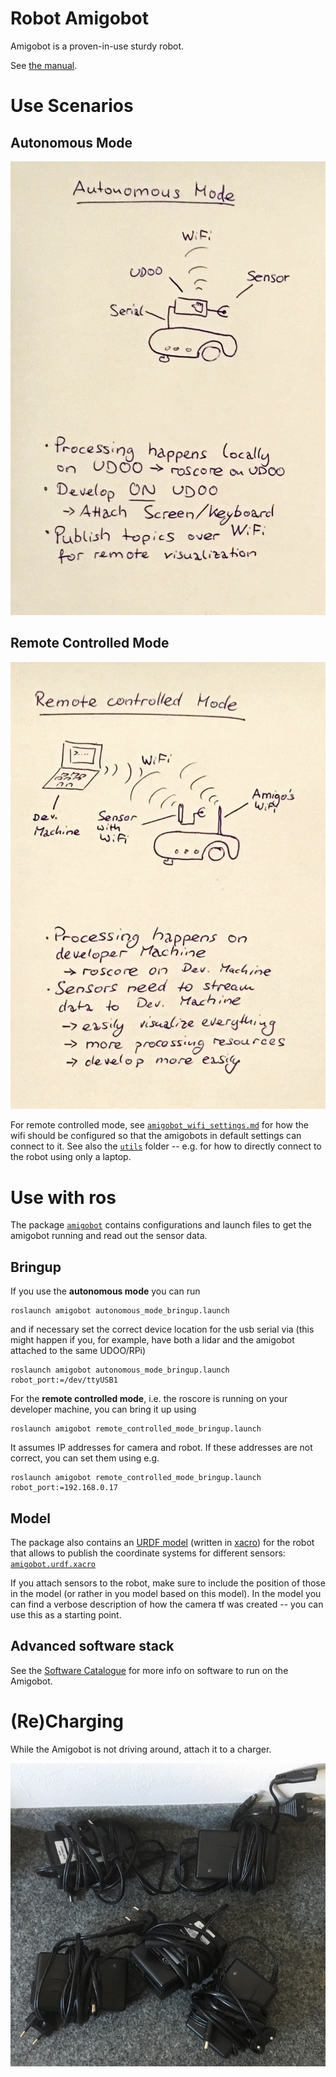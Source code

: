 # Robot Amigobot


Amigobot is a proven-in-use sturdy robot.

See [the manual](https://www.generationrobots.com/media/AmigoGuide.pdf).

# Use Scenarios

## Autonomous Mode

![Autonomous Mode](images/amigo_usecase_autonomous-mode.jpeg)

## Remote Controlled Mode

![Remote Controlled Mode](images/amigo_usecase_remote-controlled-mode.jpeg)

For remote controlled mode, see
[`amigobot_wifi_settings.md`](amigobot_wifi_settings.md)
for how the wifi should be configured so that the amigobots in default settings can connect to it.
See also the
[`utils`](../util/README.md)
folder -- e.g. for how to directly connect to the robot using only a laptop.


# Use with ros

The package
[`amigobot`](../src/amigobot)
contains configurations and launch files to get the amigobot running and read out the sensor data.


## Bringup

If you use the **autonomous mode** you can run

    roslaunch amigobot autonomous_mode_bringup.launch

and if necessary set the correct device location for the usb serial via (this
might happen if you, for example, have both a lidar and the amigobot attached
to the same UDOO/RPi)

    roslaunch amigobot autonomous_mode_bringup.launch robot_port:=/dev/ttyUSB1

For the **remote controlled mode**, i.e. the roscore is running on your developer machine, you can bring it up using

    roslaunch amigobot remote_controlled_mode_bringup.launch

It assumes IP addresses for camera and robot.
If these addresses are not correct, you can set them using e.g.

    roslaunch amigobot remote_controlled_mode_bringup.launch robot_port:=192.168.0.17



## Model

The package also contains an
[URDF model](http://wiki.ros.org/urdf/Tutorials)
(written in
[xacro](http://wiki.ros.org/urdf/Tutorials/Using%20Xacro%20to%20Clean%20Up%20a%20URDF%20File))
for the robot that allows to publish the coordinate systems for different sensors:
[`amigobot.urdf.xacro`](../src/amigobot/urdf/amigobot.urdf.xacro)

If you attach sensors to the robot, make sure to include the position of those
in the model (or rather in you model based on this model).
In the model you can find a verbose description of how the camera tf was
created -- you can use this as a starting point.



## Advanced software stack

See the
[Software Catalogue](../software_catalogue/Readme.md)
for more info on software to run on the Amigobot.


# (Re)Charging

While the Amigobot is not driving around, attach it to a charger.

![Amigobot Charger](power_charger-amigobot.jpg)
